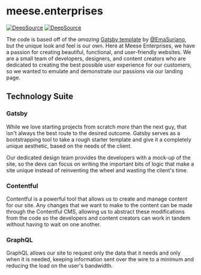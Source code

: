 # meese.enterprises

[![DeepSource](https://deepsource.io/gh/meese-enterprises/website.svg/?label=active+issues&show_trend=true&token=fIqMM9HkwVxe8orUxktXi7hd)](https://deepsource.io/gh/meese-enterprises/website/?ref=repository-badge)
[![DeepSource](https://deepsource.io/gh/meese-enterprises/website.svg/?label=resolved+issues&show_trend=true&token=fIqMM9HkwVxe8orUxktXi7hd)](https://deepsource.io/gh/meese-enterprises/website/?ref=repository-badge)

The code is based off of the _amazing_ [Gatsby template](https://github.com/EmaSuriano/gatsby-starter-mate) by [@EmaSuriano](https://github.com/EmaSuriano), but the unique look and feel is our own. Here at Meese Enterprises, we have a passion for creating beautiful, functional, and user-friendly websites. We are a small team of developers, designers, and content creators who are dedicated to creating the best possible user experience for our customers, so we wanted to emulate and demonstrate our passions via our landing page.

<!-- TODO: Finish getting this working and implemented before uncommenting.

To reduce the site file size and improve performance, I ran my Chinese font of choice through [Font Squirrel](https://www.fontsquirrel.com/tools/webfont-generator) and specified only the characters that this site uses. The original font is available at `./fonts/Noto.otf`, so if you want to generate your own minimalistic Chinese font you can do so. Eventually I would like to include a Gatsby plugin to generate a subset of a font based on the characters used, but for now I did it by hand because the content is relatively static.

-->

## Technology Suite

### Gatsby

While we love starting projects from scratch _more_ than the next guy, that isn't always the best route to the desired outcome. Gatsby serves as a bootstrapping tool to take a rough starter template and give it a completely unique aesthetic, based on the needs of the client.

Our dedicated design team provides the developers with a mock-up of the site, so the devs can focus on writing the important bits of logic that make a site unique instead of reinventing the wheel and wasting the client's time.

### Contentful

Contentful is a powerful tool that allows us to create and manage content for our site. Any changes that we want to make to the content can be made through the Contentful CMS, allowing us to abstract these modifications from the code so the developers and content creators can work in tandem without having to wait on one another.

### GraphQL

GraphQL allows our site to request only the data that it needs and only when it is needed, keeping information sent over the wire to a minimum and reducing the load on the user's bandwidth.
